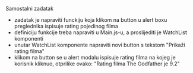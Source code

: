Samostalni zadatak
- zadatak je napraviti funckiju koja klikom na button u alert boxu preglednika ispisuje rating pojedinog filma
- definiciju funkcije treba napraviti u Main.js-u, a proslijediti je WatchList komponenti
- unutar WatchList komponente napraviti novi button s tekstom "Prikaži rating filma"
- klikom na button se u alert modalu ispisuje rating filma na kojeg je korisnik kliknuo, otprilike ovako: "Rating filma The Godfather je 9.2"